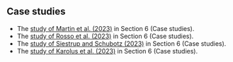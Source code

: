 ## Case studies

- The [study of Martin et al. (2023)](https://statransform.github.io/jovi/supplementary/examples-case-studies/6-Case-studies/Martin-et-al-23/Martin-et-al-23.html) in Section 6 (Case studies).
- The [study of Rosso et al. (2023)](https://statransform.github.io/jovi/supplementary/examples-case-studies/6-Case-studies/Rosso-et-al-23/Rosso-et-al-23.html) in Section 6 (Case studies).
- The [study of Siestrup and Schubotz (2023)](https://statransform.github.io/jovi/supplementary/examples-case-studies/6-Case-studies/Siestrup-and-Schubotz-23/Siestrup-and-Schubotz-23.html) in Section 6 (Case studies).
- The [study of Karolus et al. (2023)](https://statransform.github.io/jovi/supplementary/examples-case-studies/6-Case-studies/Karolus-et-al.-23/Karolus-et-al-23.html) in Section 6 (Case studies).
